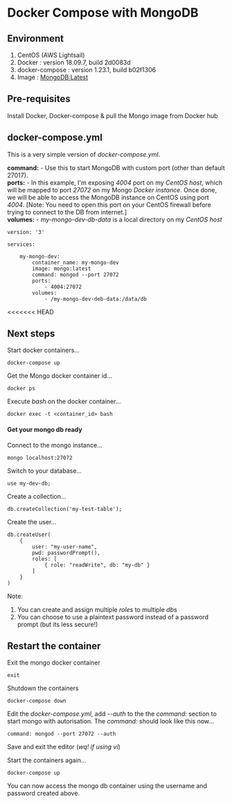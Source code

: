 # Docker Compose with MongoDB

## Environment

1. CentOS (AWS Lightsail)
2. Docker : version 18.09.7, build 2d0083d
3. docker-compose : version 1.23.1, build b02f1306
4. Image : [MongoDB:Latest](https://hub.docker.com/_/mongo)

## Pre-requisites
Install Docker, Docker-compose & pull the Mongo image from Docker hub

## docker-compose.yml
This is a very simple version of *docker-compose.yml*. 

**command:** - Use this to start MongoDB with custom port (other than default 27017).    
**ports:** - In this example, I'm exposing *4004* port on my *CentOS host*, which will be mapped to port *27072* on my Mongo *Docker instance*. Once done, we will be able to access the MongoDB instance on CentOS using port *4004*. [Note: You need to open this port on your CentOS firewall before trying to connect to the DB from internet.]    
**volumes:** - *my-mongo-dev-db-data* is a local directory on my *CentOS host*   

    version: '3'

    services:

        my-mongo-dev:
            container_name: my-mongo-dev
            image: mongo:latest
            command: mongod --port 27072
            ports:
                - 4004:27072
            volumes:
                - /my-mongo-dev-deb-data:/data/db

<<<<<<< HEAD
## Next steps

Start docker containers...

    docker-compose up

Get the Mongo docker container id...

    docker ps

Execute *bash* on the docker container...

    docker exec -t <container_id> bash

#### Get your mongo db ready

Connect to the mongo instance...

    mongo localhost:27072

Switch to your database...

    use my-dev-db;

Create a collection...

    db.createCollection('my-test-table');

Create the user...

    db.createUser(
        {
            user: "my-user-name",
            pwd: passwordPrompt(),  
            roles: [
                { role: "readWrite", db: "my-db" }
            ]
        }
    )

Note: 

1. You can create and assign multiple *role*s to multiple *db*s
2. You can choose to use a plaintext password instead of a password prompt (but its less secure!)

## Restart the container

Exit the mongo docker container

    exit

Shutdown the containers

    docker-compose down

Edit the *docker-compose.yml*, add *--auth* to the the *command:* section to start mongo with autorisation. The *command:* should look like this now...

    command: mongod --port 27072 --auth

Save and exit the editor (*wq! if using vi*)

Start the containers again...

    docker-compose up

You can now access the mongo db container using the username and password created above.